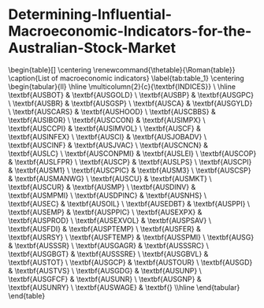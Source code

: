 # Determining-Influential-Macroeconomic-Indicators-for-the-Australian-Stock-Market

\begin{table}[]
\centering
\renewcommand{\thetable}{\Roman{table}}
\caption{List of macroeconomic indicators}
\label{tab:table_1}
\centering
\begin{tabular}{ll}
\hline
\multicolumn{2}{c}{\textbf{INDICES}} \\ \hline
\textbf{AUSBOT}    & \textbf{AUSGOLD}   \\
\textbf{AUSBP}     & \textbf{AUSGPC}    \\
\textbf{AUSBR}     & \textbf{AUSGSP}   \\
\textbf{AUSCA}     & \textbf{AUSGYLD}   \\
\textbf{AUSCARS}   & \textbf{AUSHOOD}   \\
\textbf{AUSCBBS}   & \textbf{AUSIBOR}  \\
\textbf{AUSCCON}  & \textbf{AUSIMPX}  \\
\textbf{AUSCCPI}   & \textbf{AUSIMVOL} \\
\textbf{AUSCF}     & \textbf{AUSINFEX}   \\
\textbf{AUSCI}     & \textbf{AUSJOBADV}     \\
\textbf{AUSCINF}   & \textbf{AUSJVAC}    \\
\textbf{AUSCNCN}   & \textbf{AUSLC}   \\
\textbf{AUSCONPMI} & \textbf{AUSLEI}    \\
\textbf{AUSCOP}    & \textbf{AUSLFPR}     \\
\textbf{AUSCP}     & \textbf{AUSLPS}     \\
\textbf{AUSCPI}    & \textbf{AUSM1}  \\
\textbf{AUSCPIC}   & \textbf{AUSM3}    \\
\textbf{AUSCSP}    & \textbf{AUSMANWG}     \\
\textbf{AUSCU}     & \textbf{AUSMKT}   \\
\textbf{AUSCUR}    & \textbf{AUSMP}    \\
\textbf{AUSDINV}  & \textbf{AUSMPMI}    \\
\textbf{AUSDPINC}  & \textbf{AUSNHS}    \\
\textbf{AUSEC}     & \textbf{AUSOIL}   \\
\textbf{AUSEDBT}   & \textbf{AUSPPI}   \\
\textbf{AUSEMP}    & \textbf{AUSPPIC}   \\
\textbf{AUSEXPX}   & \textbf{AUSPROD}  \\
\textbf{AUSEXVOL}  & \textbf{AUSPSAV}    \\
\textbf{AUSFDI}    & \textbf{AUSPTEMP}   \\
\textbf{AUSFER}    & \textbf{AUSRSY}    \\
\textbf{AUSFTEMP}  & \textbf{AUSSPMI}   \\
\textbf{AUSG}    & \textbf{AUSSSR}   \\
\textbf{AUSGAGR}   & \textbf{AUSSSRC}    \\
\textbf{AUSGBGT}   & \textbf{AUSSSRE}   \\
\textbf{AUSGBVL}   & \textbf{AUSTOT}    \\
\textbf{AUSGCP}    & \textbf{AUSTOUR}    \\
\textbf{AUSGD}     & \textbf{AUSTVS}    \\
\textbf{AUSGDG}    & \textbf{AUSUNP}   \\
\textbf{AUSGFCF}   & \textbf{AUSUNR}  \\
\textbf{AUSGNP}    &
\textbf{AUSUNRY}          \\ \textbf{AUSWAGE}    &
\textbf{}    \\\hline
\end{tabular}
\end{table}
